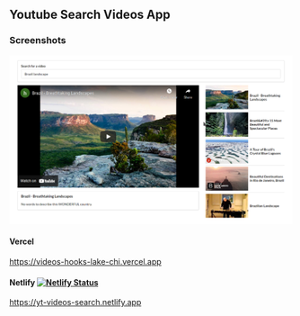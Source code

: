 ## Youtube Search Videos App

### Screenshots
![app overview](./app-overview.png)

#### Vercel
https://videos-hooks-lake-chi.vercel.app

#### Netlify [![Netlify Status](https://api.netlify.com/api/v1/badges/6267ccd9-45f6-478e-9e77-9bf158b25392/deploy-status)](https://app.netlify.com/sites/yt-videos-search/deploys)
https://yt-videos-search.netlify.app